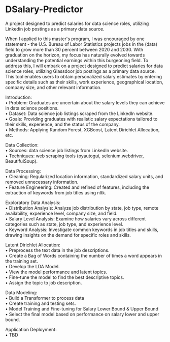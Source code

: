 # DSalary-Predictor
A project designed to predict salaries for data science roles, utilizing Linkedin job postings as a primary data source. 

When I applied to this master's program, I was encouraged by one statement - the U.S. Bureau of Labor Statistics projects jobs in the (data) field to grow more than 30 percent between 2020 and 2030. With graduation on the horizon, my focus has naturally evolved towards understanding the potential earnings within this burgeoning field. To address this, I will embark on a project designed to predict salaries for data science roles, utilizing Glassdoor job postings as a primary data source. This tool enables users to obtain personalized salary estimates by entering specific details such as their skills, work experience, geographical location, company size, and other relevant information.

Introduction:<br>
•	Problem: Graduates are uncertain about the salary levels they can achieve in data science positions.<br>
•	Dataset: Data science job listings scraped from the LinkedIn website.<br>
•	Goals: Providing graduates with realistic salary expectations tailored to their skills, experience, and the status of the company.<br>
•	Methods: Applying Random Forest, XGBoost, Latent Dirichlet Allocation, etc.<br>

Data Collection:<br>
•	Sources: data science job listings from LinkedIn website.<br>
•	Techniques: web scraping tools (pyautogui, selenium.webdriver, BeautifulSoup).<br>

Data Processing:<br>
•	Cleaning: Regularized location information, standardized salary units, and removed unnecessary information.<br>
•	Feature Engineering: Created and refined of features, including the extraction of keywords from job titles using nltk.<br>

Exploratory Data Analysis:<br>
•	Distribution Analysis: Analyze job distribution by state, job type, remote availability, experience level, company size, and field.<br>
•	Salary Level Analysis: Examine how salaries vary across different categories such as state, job type, and experience level.<br>
•	Keyword Analysis: Investigate common keywords in job titles and skills, drawing insights on the demand for specific roles and skills.<br>

Latent Dirichlet Allocation:<br>
•	Preprocess the text data in the job descriptions.<br>
•	Create a Bag of Words containing the number of times a word appears in the training set.<br>
•	Develop the LDA Model.<br>
•	View the model performance and latent topics.<br>
•	Fine-tune the model to find the best descriptive topics.<br>
•	Assign the topic to job description.<br>

Data Modeling:<br>
•	Build a Transformer to process data<br>
•	Create training and testing sets.<br>
•	Model Training and Fine-tuning for Salary Lower Bound & Upper Bound<br>
•	Select the final model based on performance on salary lower and upper bound.<br>

Application Deployment:<br>
•	TBD<br>

